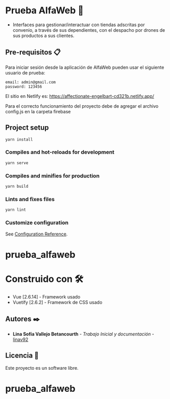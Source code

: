# Prueba AlfaWeb 🚀

- Interfaces para gestionar/interactuar con tiendas adscritas por convenio, a través de sus dependientes, con el despacho por drones de sus productos a sus clientes.

## Pre-requisitos 📋
Para iniciar sesión desde la aplicación de AlfaWeb pueden usar el siguiente usuario de prueba:
```
email: admin@gmail.com
password: 123456
```

El sitio en Netlify es: https://affectionate-engelbart-cd321b.netlify.app/

Para el correcto funcionamiento del proyecto debe de agregar el archivo config.js en la carpeta firebase

## Project setup
```
yarn install
```

### Compiles and hot-reloads for development
```
yarn serve
```

### Compiles and minifies for production
```
yarn build
```

### Lints and fixes files
```
yarn lint
```

### Customize configuration
See [Configuration Reference](https://cli.vuejs.org/config/).
# prueba_alfaweb

 
# Construido con 🛠️

* Vue [2.6.14] - Framework usado
* Vuetify [2.6.2]  - Framework de CSS usado


## Autores ✒️

* **Lina Sofía Vallejo Betancourth** - *Trabajo Inicial y documentación* - [linav92](https://github.com/linav92)

## Licencia 📄

Este proyecto es un software libre. 
# prueba_alfaweb

